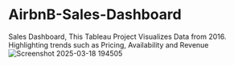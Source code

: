 # AirbnB-Sales-Dashboard
Sales Dashboard, This Tableau Project Visualizes Data from 2016. Highlighting trends such as Pricing, Availability and Revenue 
![Screenshot 2025-03-18 194505](https://github.com/user-attachments/assets/d4f3196e-d819-4e03-8984-d64c6c0f4c29)
